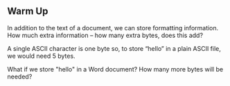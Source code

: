 ## Warm Up

In addition to the text of a document, we can store formatting information. How much extra information – how many extra bytes, does this add?

A single ASCII character is one byte so, to store “hello” in a plain ASCII file, we would need 5 bytes.

What if we store "hello" in a Word document? How many more bytes will be needed?
